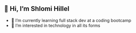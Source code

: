 ## 👋 Hi, I’m Shlomi Hillel
- 🌱 I’m currently learning full stack dev at a coding bootcamp
- 👀 I’m interested in technology in all its forms


<!---
ShlomiHillel/ShlomiHillel is a ✨ special ✨ repository because its `README.md` (this file) appears on your GitHub profile.
You can click the Preview link to take a look at your changes.
- 👀 I’m interested in ...
- 💞️ I’m looking to collaborate on ...
- 📫 How to reach me ...
--->
